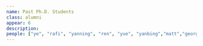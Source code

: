 ```yaml
---
name: Past Ph.D. Students
class: alumni
appear: 6
description:
people: ["ye", "rafi", "yanning", "ren", "yue", "yanbing","matt","george"]
---
```

